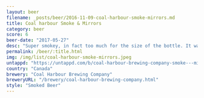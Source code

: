 ```yaml
---
layout: beer
filename: _posts/beer/2016-11-09-coal-harbour-smoke-mirrors.md
title: Coal harbour Smoke & Mirrors
category: beer
score: 6
beer-date: "2017-05-27"
desc: "Super smokey, in fact too much for the size of the bottle. It was smooth otherwise so there wasn't much to cover the smokiness"
permalink: /beer/:title.html
img: /img/list/coal-harbour-smoke-mirrors.jpeg
untappd: "https://untappd.com/b/coal-harbour-brewing-company-smoke---mirrors-imperial-smoked-ale/193925"
country: "Canada"
brewery: "Coal Harbour Brewing Company"
breweryURL: "/brewery/coal-harbour-brewing-company.html"
style: "Smoked Beer"
---
```

